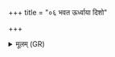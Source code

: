 +++
title = "०६ भवत ऊर्ध्वाया दिशो"

+++
<details><summary>मूलम् (GR)</summary>

(…) भवत- +++(see 1a)+++  
-ऊर्ध्वाया दिशो बृहस्पतिना राज्ञा- (…) ॥ +++(see 1bcd)+++
</details>